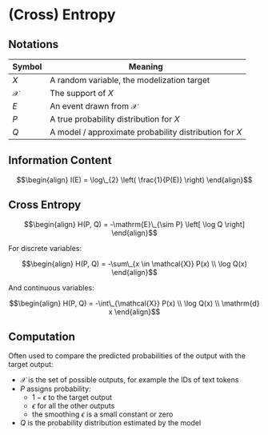 # (Cross) Entropy

## Notations

| Symbol                                                                    | Meaning                                                                           |
| ------------------------------------------------------------------------- | --------------------------------------------------------------------------------- |
| $X$                                                                       | A random variable, the modelization target                                        |
| $\mathcal{X}$                                                             | The support of $X$                                                                |
| $E$                                                                       | An event drawn from $\mathcal{X}$                                                 |
| $P$                                                                       | A true probability distribution for $X$                                           |
| $Q$                                                                       | A model / approximate probability distribution for $X$                            |

## Information Content

$$\begin{align}
I(E) = \log\_{2} \left( \frac{1}{P(E)} \right)
\end{align}$$

## Cross Entropy

$$\begin{align}
H(P, Q) = -\mathrm{E}\_{\sim P} \left[ \log Q \right]
\end{align}$$

For discrete variables:

$$\begin{align}
H(P, Q) = -\sum\_{x \in \mathcal{X}} P(x) \\ \log Q(x)
\end{align}$$

And continuous variables:

$$\begin{align}
H(P, Q) = -\int\_{\mathcal{X}} P(x) \\ \log Q(x) \\ \mathrm{d} x
\end{align}$$

## Computation

Often used to compare the predicted probabilities of the output with the target output:

- $\mathcal{X}$ is the set of possible outputs, for example the IDs of text tokens
- $P$ assigns probability:
    - $1 - \epsilon$ to the target output
    - $\epsilon$ for all the other outputs
    - the smoothing $\epsilon$ is a small constant or zero
- $Q$ is the probability distribution estimated by the model
